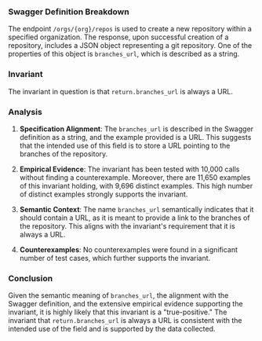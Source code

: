 ### Swagger Definition Breakdown
The endpoint `/orgs/{org}/repos` is used to create a new repository within a specified organization. The response, upon successful creation of a repository, includes a JSON object representing a git repository. One of the properties of this object is `branches_url`, which is described as a string.

### Invariant
The invariant in question is that `return.branches_url` is always a URL.

### Analysis
1. **Specification Alignment**: The `branches_url` is described in the Swagger definition as a string, and the example provided is a URL. This suggests that the intended use of this field is to store a URL pointing to the branches of the repository.

2. **Empirical Evidence**: The invariant has been tested with 10,000 calls without finding a counterexample. Moreover, there are 11,650 examples of this invariant holding, with 9,696 distinct examples. This high number of distinct examples strongly supports the invariant.

3. **Semantic Context**: The name `branches_url` semantically indicates that it should contain a URL, as it is meant to provide a link to the branches of the repository. This aligns with the invariant's requirement that it is always a URL.

4. **Counterexamples**: No counterexamples were found in a significant number of test cases, which further supports the invariant.

### Conclusion
Given the semantic meaning of `branches_url`, the alignment with the Swagger definition, and the extensive empirical evidence supporting the invariant, it is highly likely that this invariant is a "true-positive." The invariant that `return.branches_url` is always a URL is consistent with the intended use of the field and is supported by the data collected.
